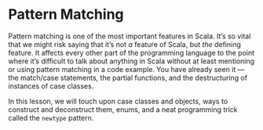 # Pattern Matching

Pattern matching is one of the most important features in Scala.
It’s so vital that we might risk saying that it’s not *a* feature of Scala, but *the* defining feature.
It affects every other part of the programming language to the point where it’s difficult to talk about anything in Scala
without at least mentioning or using pattern matching in a code example.
You have already seen it — the match/case statements, the partial functions, and the destructuring of instances of case
classes.

In this lesson, we will touch upon case classes and objects, ways to construct and deconstruct them, enums, and a neat
programming trick called the `newtype` pattern.  

